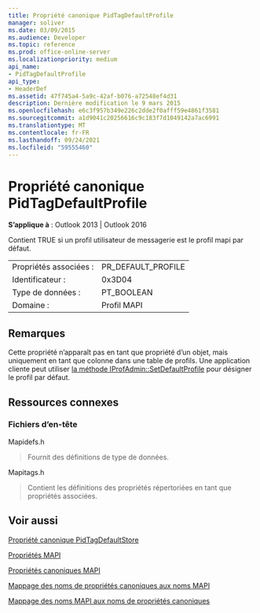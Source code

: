 ```yaml
---
title: Propriété canonique PidTagDefaultProfile
manager: soliver
ms.date: 03/09/2015
ms.audience: Developer
ms.topic: reference
ms.prod: office-online-server
ms.localizationpriority: medium
api_name:
- PidTagDefaultProfile
api_type:
- HeaderDef
ms.assetid: 47f745a4-5a9c-42af-b076-a72548ef4d31
description: Dernière modification le 9 mars 2015
ms.openlocfilehash: e6c3f957b349e226c2dde2f0afff59e4861f3581
ms.sourcegitcommit: a1d9041c20256616c9c183f7d1049142a7ac6991
ms.translationtype: MT
ms.contentlocale: fr-FR
ms.lasthandoff: 09/24/2021
ms.locfileid: "59555460"
---
```

# <a name="pidtagdefaultprofile-canonical-property"></a>Propriété canonique PidTagDefaultProfile

  
  
**S’applique à** : Outlook 2013 | Outlook 2016 
  
Contient TRUE si un profil utilisateur de messagerie est le profil mapi par défaut.
  
|||
|:-----|:-----|
|Propriétés associées :  <br/> |PR_DEFAULT_PROFILE  <br/> |
|Identificateur :  <br/> |0x3D04  <br/> |
|Type de données :  <br/> |PT_BOOLEAN  <br/> |
|Domaine :  <br/> |Profil MAPI  <br/> |
   
## <a name="remarks"></a>Remarques

Cette propriété n’apparaît pas en tant que propriété d’un objet, mais uniquement en tant que colonne dans une table de profils. Une application cliente peut utiliser [la méthode IProfAdmin::SetDefaultProfile](iprofadmin-setdefaultprofile.md) pour désigner le profil par défaut. 
  
## <a name="related-resources"></a>Ressources connexes

### <a name="header-files"></a>Fichiers d’en-tête

Mapidefs.h
  
> Fournit des définitions de type de données.
    
Mapitags.h
  
> Contient les définitions des propriétés répertoriées en tant que propriétés associées.
    
## <a name="see-also"></a>Voir aussi



[Propriété canonique PidTagDefaultStore](pidtagdefaultstore-canonical-property.md)


[Propriétés MAPI](mapi-properties.md)
  
[Propriétés canoniques MAPI](mapi-canonical-properties.md)
  
[Mappage des noms de propriétés canoniques aux noms MAPI](mapping-canonical-property-names-to-mapi-names.md)
  
[Mappage des noms MAPI aux noms de propriétés canoniques](mapping-mapi-names-to-canonical-property-names.md)

